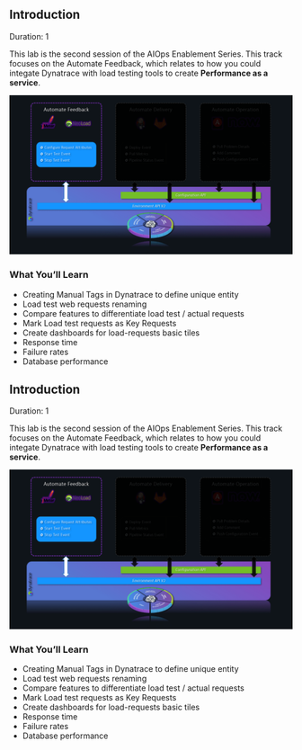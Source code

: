 ## Introduction
Duration: 1

This lab is the second session of the AIOps Enablement Series. This track focuses on the Automate Feedback, which relates to how you could integate Dynatrace with load testing tools to create **Performance as a service**.

![overview](../../assets/images/overview-autofeedback.png)

### What You’ll Learn
- Creating Manual Tags in Dynatrace to define unique entity
- Load test web requests renaming
- Compare features to differentiate load test / actual requests
- Mark Load test requests as Key Requests
- Create dashboards for load-requests basic tiles
- Response time
- Failure rates
- Database performance

<!-- ------------------------ -->
## Introduction
Duration: 1

This lab is the second session of the AIOps Enablement Series. This track focuses on the Automate Feedback, which relates to how you could integate Dynatrace with load testing tools to create **Performance as a service**.

![overview](../../assets/images/overview-autofeedback.png)

### What You’ll Learn
- Creating Manual Tags in Dynatrace to define unique entity
- Load test web requests renaming
- Compare features to differentiate load test / actual requests
- Mark Load test requests as Key Requests
- Create dashboards for load-requests basic tiles
- Response time
- Failure rates
- Database performance

<!-- ------------------------ -->
